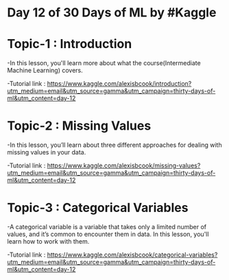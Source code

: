 # Day 12 of 30 Days of ML by #Kaggle

# Topic-1 : Introduction

-In this lesson, you'll learn more about what the course(Intermediate Machine Learning) covers.

-Tutorial link : https://www.kaggle.com/alexisbcook/introduction?utm_medium=email&utm_source=gamma&utm_campaign=thirty-days-of-ml&utm_content=day-12

# Topic-2 : Missing Values

-In this lesson, you’ll learn about three different approaches for dealing with missing values in your data. 

-Tutorial link : https://www.kaggle.com/alexisbcook/missing-values?utm_medium=email&utm_source=gamma&utm_campaign=thirty-days-of-ml&utm_content=day-12

# Topic-3 : Categorical Variables

-A categorical variable is a variable that takes only a limited number of values, and it’s common to encounter them in data. In this lesson, you'll learn how to work with them.

-Tutorial link : https://www.kaggle.com/alexisbcook/categorical-variables?utm_medium=email&utm_source=gamma&utm_campaign=thirty-days-of-ml&utm_content=day-12
